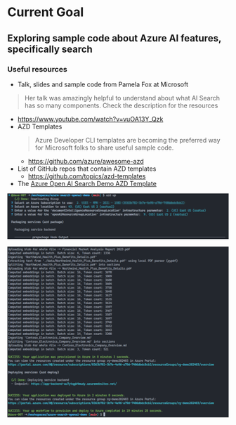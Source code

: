 # Current Goal

## Exploring sample code about Azure AI features, specifically search


### Useful resources


- Talk, slides and sample code from Pamela Fox at Microsoft
> Her talk was amazingly helpful to understand about what AI Search has so many components.
> Check the description for the resources
  - https://www.youtube.com/watch?v=vuOA13Y_Qzk
- AZD Templates
  > Azure Developer CLI templates are becoming the preferred way for Microsoft folks to share useful sample code.
  - https://github.com/azure/awesome-azd
- List of GitHub repos that contain AZD templates
  - https://github.com/topics/azd-templates
- The [Azure Open AI Search Demo AZD Template](https://github.com/Azure-Samples/azure-search-openai-demo)


![My deployment of the azd template, start](azddeployment1.png)

![My deployment of the azd template, end](azddeployment2.png)